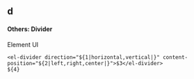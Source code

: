 ## d
#### Others: Divider
Element UI <el-divider>
```
<el-divider direction="${1|horizontal,vertical|}" content-position="${2|left,right,center|}">$3</el-divider>
${4}
```